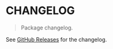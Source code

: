 # CHANGELOG

> Package changelog.

See [GitHub Releases](https://github.com/stdlib-js/utils-define-property/releases) for the changelog.